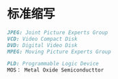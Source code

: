 # 标准缩写



```markdown
JPEG: Joint Picture Experts Group
VCD: Video Compact Disk
DVD: Digital Video Disk
MPEG: Moving Picture Experts Group
```





```markdown
PLD: Programmable Logic Device
MOS： Metal Oxide Semiconducttor
```

